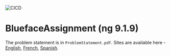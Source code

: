 ![CICD](https://github.com/batbrain9392/blueface-assignment/workflows/CICD/badge.svg)

# BluefaceAssignment (ng 9.1.9)

The problem statement is in `ProblemStatement.pdf`. Sites are available here - [English](https://ng-i18n.web.app/), [French](https://fr-ng-i18n.web.app/), [Spanish](https://es-ng-i18n.web.app/).
